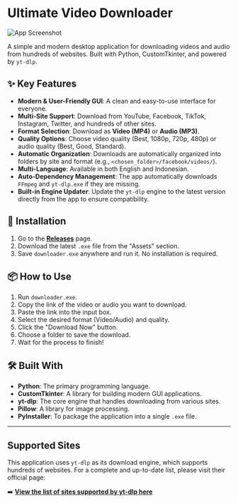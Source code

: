 # Ultimate Video Downloader

![App Screenshot](URL_TO_YOUR_APP_SCREENSHOT)

A simple and modern desktop application for downloading videos and audio from hundreds of websites. Built with Python, CustomTkinter, and powered by `yt-dlp`.

## ✨ Key Features

* **Modern & User-Friendly GUI**: A clean and easy-to-use interface for everyone.
* **Multi-Site Support**: Download from YouTube, Facebook, TikTok, Instagram, Twitter, and hundreds of other sites.
* **Format Selection**: Download as **Video (MP4)** or **Audio (MP3)**.
* **Quality Options**: Choose video quality (Best, 1080p, 720p, 480p) or audio quality (Best, Good, Standard).
* **Automatic Organization**: Downloads are automatically organized into folders by site and format (e.g., `<chosen_folder>/facebook/videos/`).
* **Multi-Language**: Available in both English and Indonesian.
* **Auto-Dependency Management**: The app automatically downloads `FFmpeg` and `yt-dlp.exe` if they are missing.
* **Built-in Engine Updater**: Update the `yt-dlp` engine to the latest version directly from the app to ensure compatibility.

## 🚀 Installation

1.  Go to the **[Releases](URL_TO_YOUR_GITHUB_RELEASES_PAGE)** page.
2.  Download the latest `.exe` file from the "Assets" section.
3.  Save `downloader.exe` anywhere and run it. No installation is required.

## 📦 How to Use

1.  Run `downloader.exe`.
2.  Copy the link of the video or audio you want to download.
3.  Paste the link into the input box.
4.  Select the desired format (Video/Audio) and quality.
5.  Click the "Download Now" button.
6.  Choose a folder to save the download.
7.  Wait for the process to finish!

## 🛠️ Built With

* **Python**: The primary programming language.
* **CustomTkinter**: A library for building modern GUI applications.
* **yt-dlp**: The core engine that handles downloading from various sites.
* **Pillow**: A library for image processing.
* **PyInstaller**: To package the application into a single `.exe` file.

---

## Supported Sites

This application uses `yt-dlp` as its download engine, which supports hundreds of websites. For a complete and up-to-date list, please visit their official page:

➡️ **[View the list of sites supported by yt-dlp here](https://github.com/yt-dlp/yt-dlp/blob/master/supportedsites.md)**